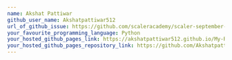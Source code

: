 ```yaml
---
name: Akshat Pattiwar
github_user_name: Akshatpattiwar512
url_of_github_issue: https://github.com/scaleracademy/scaler-september-open-source-challenge/issues/127
your_favourite_programming_language: Python
your_hosted_github_pages_link: https://akshatpattiwar512.github.io/My-Resume/
your_hosted_github_pages_repository_link: https://github.com/Akshatpattiwar512/My-Resume
---
```

